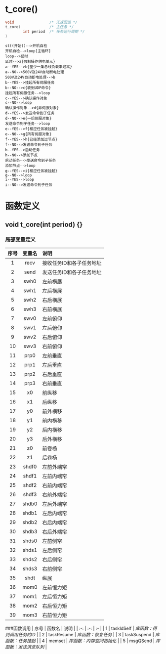 # t_core()

```c
void                /* 无返回值 */
t_core(             /* 主任务 */
        int period  /* 任务运行周期 */
)
```

```graphTB
st((开始))-->开机自检
开机自检-->loop[主循环]
loop-->延时
延时-->a{强制操作供电单元}
a--YES-->b{至少一条总线负载率过高}
a--NO-->500V及24V自动断电处理
500V及24V自动断电处理-->b
b--YES-->挂起所有伺服任务
b--NO-->c{收到UDP命令}
挂起所有伺服任务-->loop
c--YES-->确认操作对象
c--NO-->loop
确认操作对象-->d{非伺服对象}
d--YES-->发送命令到子任务
d--NO-->e{一组伺服对象}
发送命令到子任务-->loop
e--YES-->f{相应任务被挂起}
e--NO-->g{所有伺服对象}
f--YES-->h{已经添加过节点}
f--NO-->发送命令到子任务
h--YES-->启动任务
h--NO-->添加节点
启动任务-->发送命令到子任务
添加节点-->loop
g--YES-->i{相应任务被挂起}
g--NO-->loop
i--YES-->loop
i--NO-->发送命令到子任务
```


# 函数定义

## void t_core(int period) {}

### 局部变量定义
| 序号 | 变量名 | 说明 |
| :-: | :-: | :- |
| 1 | recv | 接收任务ID和各子任务地址 |
| 2 | send | 发送任务ID和各子任务地址 |
| 3 | swh0 | 左前横展 |
| 4 | swh1 | 左后横展 |
| 5 | swh2 | 右后横展 |
| 6 | swh3 | 右前横展 |
| 7 | swv0 | 左前俯仰 |
| 8 | swv1 | 左后俯仰 |
| 9 | swv2 | 右后俯仰 |
| 10 | swv3 | 右前俯仰 |
| 11 | prp0 | 左前垂直 |
| 12 | prp1 | 左后垂直 |
| 13 | prp2 | 右后垂直 |
| 14 | prp3 | 右前垂直 |
| 15 | x0 | 前纵移 |
| 16 | x1 | 后纵移 |
| 17 | y0 | 前外横移 |
| 18 | y1 | 前内横移 |
| 19 | y2 | 后内横移 |
| 20 | y3 | 后外横移 |
| 21 | z0 | 前卷杨 |
| 22 | z1 | 后卷杨 |
| 23 | shdf0 | 左前外端帘 |
| 24 | shdf1 | 左前内端帘 |
| 25 | shdf2 | 右前内端帘 |
| 26 | shdf3 | 右前外端帘 |
| 27 | shdb0 | 左后外端帘 |
| 28 | shdb1 | 左后内端帘 |
| 29 | shdb2 | 右后内端帘 |
| 30 | shdb3 | 右后外端帘 |
| 31 | shds0 | 左前侧帘 |
| 32 | shds1 | 左后侧帘 |
| 33 | shds2 | 右后侧帘 |
| 34 | shds3 | 右前侧帘 |
| 35 | shdt | 纵展 |
| 36 | mom0 | 左前恒力矩 |
| 37 | mom1 | 左后恒力矩 |
| 38 | mom2 | 右后恒力矩 |
| 39 | mom3 | 右前恒力矩 |

###函数调用
| 序号 | 函数名 | 说明 |
| :-: | :-: | :- |
| 1 | taskIdSelf | _库函数：得到调用任务的ID_ |
| 2 | taskResume | _库函数：恢复任务_ |
| 3 | taskSuspend | _库函数：任务挂起_ |
| 4 | memset | _库函数：内存空间初始化_ |
| 5 | msgQSend | _库函数：发送消息队列_ |
